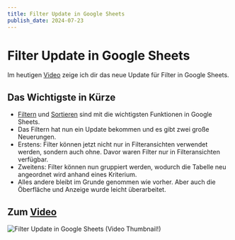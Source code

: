 ```yaml
---
title: Filter Update in Google Sheets
publish_date: 2024-07-23
---
```


# Filter Update in Google Sheets

Im heutigen [Video](https://youtu.be/uhHtgI9VHHo) zeige ich dir das neue Update für Filter in Google Sheets. 

## Das Wichtigste in Kürze

- [Filtern](https://youtu.be/2SxhiQIOBnA) und [Sortieren](https://youtu.be/HfvvyJSYRQo) sind mit die wichtigsten Funktionen in Google Sheets.
- Das Filtern hat nun ein Update bekommen und es gibt zwei große Neuerungen. 
- Erstens: Filter können jetzt nicht nur in Filteransichten verwendet werden, sondern auch ohne. Davor waren Filter nur in Filteransichten verfügbar.
- Zweitens: Filter können nun gruppiert werden, wodurch die Tabelle neu angeordnet wird anhand eines Kriterium.
- Alles andere bleibt im Grunde genommen wie vorher. Aber auch die Öberfläche und Anzeige wurde leicht überarbeitet.

## Zum [Video](https://youtu.be/uhHtgI9VHHo)

![Filter Update in Google Sheets (Video Thumbnail!)](../../thumbnails/Fertig615.jpg "Filter Update in Google Sheets (Video Thumbnail!)")